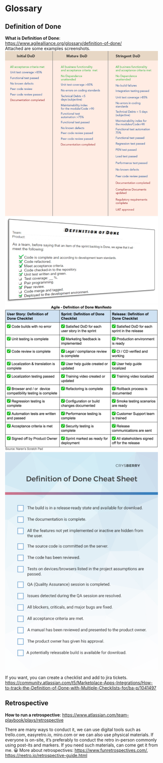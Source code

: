 # Glossary

## Definition of Done
**What is Definition of Done**: https://www.agilealliance.org/glossary/definition-of-done/  
Attached are some examples screenshots.  
![Example 1](img/Examnple.png ':size=100')
![Example 2](img/1592215310270.png ':size=100')
![Example 3](img/1_nKoZv6l6zL0HRpdyvcjaEw.png ':size=100')
![Example 4](img/0_YJyk3KLayW5t13tT.png ':size=100')

If you want, you can create a checklist and add to jira tickets. https://community.atlassian.com/t5/Marketplace-Apps-Integrations/How-to-track-the-Definition-of-Done-with-Multiple-Checklists-for/ba-p/1041497

## Retrospective
**How to run a retrospective**: https://www.atlassian.com/team-playbook/plays/retrospective  

There are many ways to conduct it, we can use digital tools such as trello.com, easyretro.io, miro.com or we can also use physical materials. If everyone is on-site, it’s preferably to conduct the retro in-person commonly using post-its and markers. If you need such materials, can come get it from me. 😀  More about retrospectives: https://www.funretrospectives.com/, https://reetro.io/retrospective-guide.html
